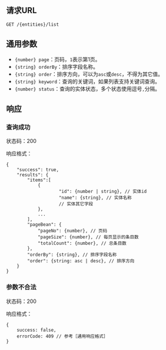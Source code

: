 ## 请求URL

    GET /{entities}/list

## 通用参数

- `{number} page`：页码，`1`表示第1页。
- `{string} orderBy`：排序字段名称。
- `{string} order`：排序方向，可以为`asc`或`desc`，不得为其它值。
- `{string} keyword`：查询的关键词，如果列表支持关键词查询。
- `{number} status`：查询的实体状态，多个状态使用逗号`,`分隔。

## 响应

### 查询成功

状态码：200

响应格式：

    {
        "success": true,
		"results": {
			"items":[
	            {
	                    "id": {number | string}, // 实体id
	                    "name": {string}, // 实体名称
	                    // 实体其它字段
	            },
	            ...
	        ],
			"pageBean": {
		        "pageNo": {number}, // 页码
		        "pageSize": {number}, // 每页显示的条目数
		        "totalCount": {number}, // 总条目数
			},
	        "orderBy": {string}, // 排序字段名称
	        "order": {string: asc | desc}, // 排序方向
		}
    }

### 参数不合法

状态码：200

响应格式：

    {
        success: false,
        errorCode: 409 // 参考［通用响应格式］
    }
